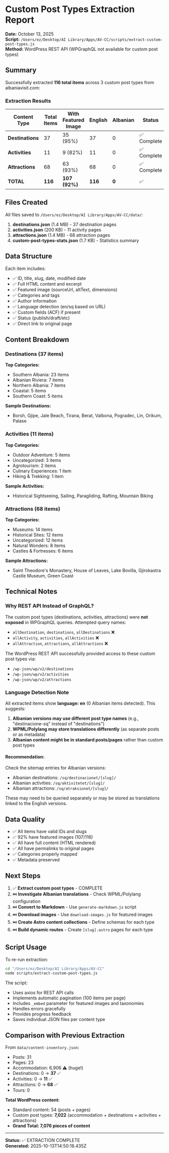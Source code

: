 # Custom Post Types Extraction Report

**Date:** October 13, 2025  
**Script:** `/Users/ez/Desktop/AI Library/Apps/AV-CC/scripts/extract-custom-post-types.js`  
**Method:** WordPress REST API (WPGraphQL not available for custom post types)

## Summary

Successfully extracted **116 total items** across 3 custom post types from albaniavisit.com:

### Extraction Results

| Content Type | Total Items | With Featured Image | English | Albanian | Status |
|-------------|-------------|---------------------|---------|----------|---------|
| **Destinations** | 37 | 35 (95%) | 37 | 0 | ✅ Complete |
| **Activities** | 11 | 9 (82%) | 11 | 0 | ✅ Complete |
| **Attractions** | 68 | 63 (93%) | 68 | 0 | ✅ Complete |
| **TOTAL** | **116** | **107 (92%)** | **116** | **0** | ✅ |

## Files Created

All files saved to `/Users/ez/Desktop/AI Library/Apps/AV-CC/data/`:

1. **destinations.json** (1.4 MB) - 37 destination pages
2. **activities.json** (200 KB) - 11 activity pages
3. **attractions.json** (1.4 MB) - 68 attraction pages
4. **custom-post-types-stats.json** (1.7 KB) - Statistics summary

## Data Structure

Each item includes:
- ✅ ID, title, slug, date, modified date
- ✅ Full HTML content and excerpt
- ✅ Featured image (sourceUrl, altText, dimensions)
- ✅ Categories and tags
- ✅ Author information
- ✅ Language detection (en/sq based on URL)
- ✅ Custom fields (ACF) if present
- ✅ Status (publish/draft/etc)
- ✅ Direct link to original page

## Content Breakdown

### Destinations (37 items)

**Top Categories:**
- Southern Albania: 23 items
- Albanian Riviera: 7 items
- Northern Albania: 7 items
- Coastal: 5 items
- Southern Coast: 5 items

**Sample Destinations:**
- Borsh, Gjipe, Jale Beach, Tirana, Berat, Valbona, Pogradec, Lin, Orikum, Palase

### Activities (11 items)

**Top Categories:**
- Outdoor Adventure: 5 items
- Uncategorized: 3 items
- Agrotourism: 2 items
- Culinary Experiences: 1 item
- Hiking & Trekking: 1 item

**Sample Activities:**
- Historical Sightseeing, Sailing, Paragliding, Rafting, Mountain Biking

### Attractions (68 items)

**Top Categories:**
- Museums: 14 items
- Historical Sites: 12 items
- Uncategorized: 12 items
- Natural Wonders: 8 items
- Castles & Fortresses: 6 items

**Sample Attractions:**
- Saint Theodore's Monastery, House of Leaves, Lake Bovilla, Gjirokastra Castle Museum, Green Coast

## Technical Notes

### Why REST API Instead of GraphQL?

The custom post types (destinations, activities, attractions) were **not exposed** in WPGraphQL queries. Attempted query names:
- `allDestination`, `destinations`, `allDestinations` ❌
- `allActivity`, `activities`, `allActivities` ❌
- `allAttraction`, `attractions`, `allAttractions` ❌

The WordPress REST API successfully provided access to these custom post types via:
- `/wp-json/wp/v2/destinations`
- `/wp-json/wp/v2/activities`
- `/wp-json/wp/v2/attractions`

### Language Detection Note

All extracted items show **language: en** (0 Albanian items detected). This suggests:

1. **Albanian versions may use different post type names** (e.g., "destinacione-sq" instead of "destinations")
2. **WPML/Polylang may store translations differently** (as separate posts or as metadata)
3. **Albanian content might be in standard posts/pages** rather than custom post types

#### Recommendation:
Check the sitemap entries for Albanian versions:
- Albanian destinations: `/sq/destinacionet/[slug]/`
- Albanian activities: `/sq/aktivitetet/[slug]/`
- Albanian attractions: `/sq/atraksionet/[slug]/`

These may need to be queried separately or may be stored as translations linked to the English versions.

## Data Quality

- ✅ All items have valid IDs and slugs
- ✅ 92% have featured images (107/116)
- ✅ All have full content (HTML rendered)
- ✅ All have permalinks to original pages
- ✅ Categories properly mapped
- ✅ Metadata preserved

## Next Steps

1. ✅ **Extract custom post types** - COMPLETE
2. ⏭️ **Investigate Albanian translations** - Check WPML/Polylang configuration
3. ⏭️ **Convert to Markdown** - Use `generate-markdown.js` script
4. ⏭️ **Download images** - Use `download-images.js` for featured images
5. ⏭️ **Create Astro content collections** - Define schemas for each type
6. ⏭️ **Build dynamic routes** - Create `[slug].astro` pages for each type

## Script Usage

To re-run extraction:
```bash
cd "/Users/ez/Desktop/AI Library/Apps/AV-CC"
node scripts/extract-custom-post-types.js
```

The script:
- Uses axios for REST API calls
- Implements automatic pagination (100 items per page)
- Includes `_embed` parameter for featured images and taxonomies
- Handles errors gracefully
- Provides progress feedback
- Saves individual JSON files per content type

## Comparison with Previous Extraction

From `data/content-inventory.json`:
- Posts: 31
- Pages: 23
- Accommodation: 6,906 ⚠️ (huge!)
- Destinations: 0 → **37** ✅
- Activities: 0 → **11** ✅
- Attractions: 0 → **68** ✅
- Tours: 0

**Total WordPress content:**
- Standard content: 54 (posts + pages)
- Custom post types: **7,022** (accommodation + destinations + activities + attractions)
- **Grand Total: 7,076 pieces of content**

---

**Status:** ✅ EXTRACTION COMPLETE  
**Generated:** 2025-10-13T14:50:18.435Z
